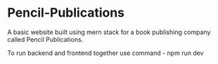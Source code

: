 # Pencil-Publications
 A basic website built using mern stack for a book publishing company called Pencil Publications. 

To run backend and frontend together use command - npm run dev

